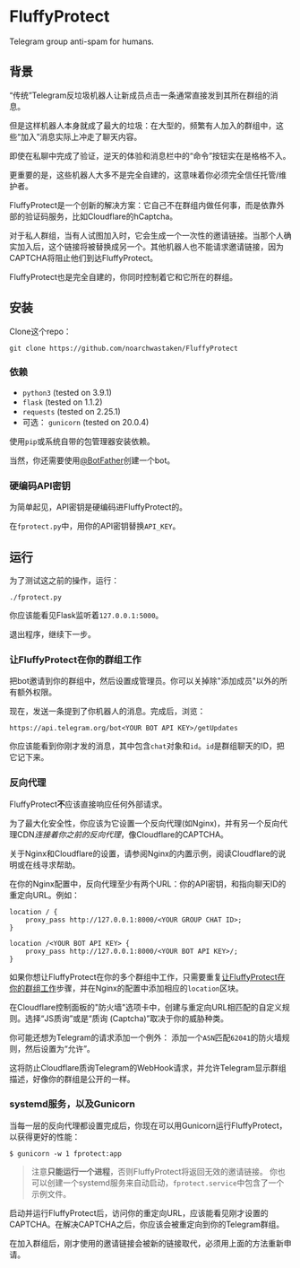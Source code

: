 # FluffyProtect

Telegram group anti-spam for humans.


## 背景

“传统”Telegram反垃圾机器人让新成员点击一条通常直接发到其所在群组的消息。

但是这样机器人本身就成了最大的垃圾：在大型的，频繁有人加入的群组中，这些“加入”消息实际上冲走了聊天内容。

即使在私聊中完成了验证，逆天的体验和消息栏中的“命令”按钮实在是格格不入。

更重要的是，这些机器人大多不是完全自建的，这意味着你必须完全信任托管/维护者。

FluffyProtect是一个创新的解决方案：它自己不在群组内做任何事，而是依靠外部的验证码服务，比如Cloudflare的hCaptcha。

对于私人群组，当有人试图加入时，它会生成一个一次性的邀请链接。当那个人确实加入后，这个链接将被替换成另一个。其他机器人也不能请求邀请链接，因为CAPTCHA将阻止他们到达FluffyProtect。

FluffyProtect也是完全自建的，你同时控制着它和它所在的群组。


## 安装

Clone这个repo：

```
git clone https://github.com/noarchwastaken/FluffyProtect
```

### 依赖

- `python3` (tested on 3.9.1)
- `flask` (tested on 1.1.2)
- `requests` (tested on 2.25.1)
- 可选： `gunicorn` (tested on 20.0.4)

使用`pip`或系统自带的包管理器安装依赖。

当然，你还需要使用[@BotFather](https://t.me/BotFather)创建一个bot。

### 硬编码API密钥

为简单起见，API密钥是硬编码进FluffyProtect的。

在`fprotect.py`中，用你的API密钥替换`API_KEY`。


## 运行

为了测试这之前的操作，运行：

```
./fprotect.py
```

你应该能看见Flask监听着`127.0.0.1:5000`。

退出程序，继续下一步。

### 让FluffyProtect在你的群组工作

把bot邀请到你的群组中，然后设置成管理员。你可以关掉除"添加成员"以外的所有额外权限。

现在，发送一条提到了你机器人的消息。完成后，浏览：

```
https://api.telegram.org/bot<YOUR BOT API KEY>/getUpdates
```

你应该能看到你刚才发的消息，其中包含`chat`对象和`id`。`id`是群组聊天的ID，把它记下来。

### 反向代理

FluffyProtect**不**应该直接响应任何外部请求。

为了最大化安全性，你应该为它设置一个反向代理(如Nginx)，并有另一个反向代理CDN*连接着你之前的反向代理*，像Cloudflare的CAPTCHA。

关于Nginx和Cloudflare的设置，请参阅Nginx的内置示例，阅读Cloudflare的说明或在线寻求帮助。

在你的Nginx配置中，反向代理至少有两个URL：你的API密钥，和指向聊天ID的重定向URL。例如：

```
location / {
    proxy_pass http://127.0.0.1:8000/<YOUR GROUP CHAT ID>;
}

location /<YOUR BOT API KEY> {
    proxy_pass http://127.0.0.1:8000/<YOUR BOT API KEY>/;
}
```

如果你想让FluffyProtect在你的多个群组中工作，只需要重复[让FluffyProtect在你的群组工作](#让FluffyProtect在你的群组工作)步骤，并在Nginx的配置中添加相应的`location`区块。

在Cloudflare控制面板的"防火墙"选项卡中，创建与重定向URL相匹配的自定义规则。选择“JS质询”或是“质询 (Captcha)”取决于你的威胁种类。

你可能还想为Telegram的请求添加一个例外： 添加一个`ASN`匹配`62041`的防火墙规则，然后设置为“允许”。

这将防止Cloudflare质询Telegram的WebHook请求，并允许Telegram显示群组描述，好像你的群组是公开的一样。

### systemd服务，以及Gunicorn

当每一层的反向代理都设置完成后，你现在可以用Gunicorn运行FluffyProtect，以获得更好的性能：

```
$ gunicorn -w 1 fprotect:app
```

> 注意**只能运行一个进程**，否则FluffyProtect将返回无效的邀请链接。
你也可以创建一个systemd服务来自动启动，`fprotect.service`中包含了一个示例文件。

启动并运行FluffyProtect后，访问你的重定向URL，应该能看见刚才设置的CAPTCHA。在解决CAPTCHA之后，你应该会被重定向到你的Telegram群组。

在加入群组后，刚才使用的邀请链接会被新的链接取代，必须用上面的方法重新申请。
